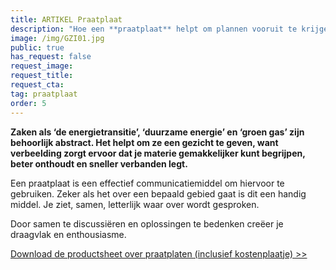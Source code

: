 ```yaml
---
title: ARTIKEL Praatplaat
description: "Hoe een **praatplaat** helpt om plannen vooruit te krijgen."
image: /img/GZI01.jpg
public: true
has_request: false
request_image:
request_title:
request_cta:
tag: praatplaat
order: 5
---
```


**Zaken als ‘de energietransitie’, ‘duurzame energie’ en ‘groen gas’ zijn behoorlijk abstract. Het helpt om ze een gezicht te geven, want verbeelding zorgt ervoor dat je materie gemakkelijker kunt begrijpen, beter onthoudt en sneller verbanden legt.&nbsp;**

Een praatplaat is een effectief communicatiemiddel om hiervoor te gebruiken. Zeker als het over een bepaald gebied gaat is dit een handig middel. Je ziet, samen, letterlijk waar over wordt gesproken.&nbsp;

Door samen te discussi&euml;ren en oplossingen te bedenken cre&euml;er je draagvlak en enthousiasme.&nbsp;

[Download de productsheet over praatplaten (inclusief kostenplaatje) &gt;&gt;](http://bit.ly/frissepraatplaat)

&nbsp;